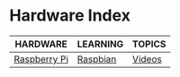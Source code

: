 # Hardware Index

|HARDWARE|LEARNING|TOPICS|
|---|---|---|
|[Raspberry Pi](infrastructure/hardware/hardware-raspberrypi)|[Raspbian](infrastructure/hardware/hardware-raspberrypi#raspbian)|[Videos](infrastructure/hardware/hardware-raspberrypi#videos)|
